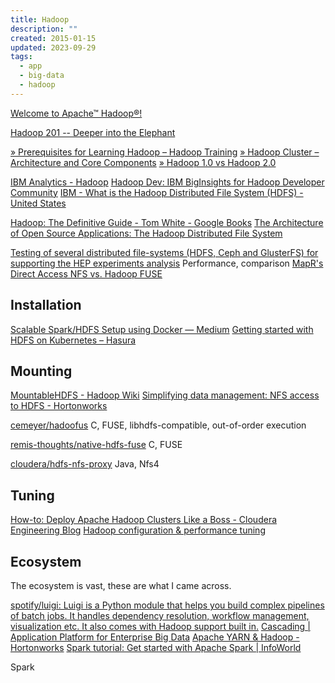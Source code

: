 ```yaml
---
title: Hadoop
description: ""
created: 2015-01-15
updated: 2023-09-29
tags:
  - app
  - big-data
  - hadoop
---
```


[Welcome to Apache™ Hadoop®!](http://hadoop.apache.org/)

[Hadoop 201 -- Deeper into the Elephant](http://www.infoq.com/presentations/hadoop-hdfs-bigtable)

[» Prerequisites for Learning Hadoop – Hadoop Training](http://saphanatutorial.com/prerequisites-for-learning-hadoop/)
[» Hadoop Cluster – Architecture and Core Components](http://saphanatutorial.com/hadoop-cluster-architecture-and-core-components/)
[» Hadoop 1.0 vs Hadoop 2.0](http://saphanatutorial.com/hadoop-1-0-vs-hadoop-2-0/)

[IBM Analytics - Hadoop](http://www.ibm.com/analytics/us/en/technology/hadoop/)
[Hadoop Dev: IBM BigInsights for Hadoop Developer Community](https://developer.ibm.com/hadoop/)
[IBM - What is the Hadoop Distributed File System (HDFS) - United States](https://www-01.ibm.com/software/data/infosphere/hadoop/hdfs/)

[Hadoop: The Definitive Guide - Tom White - Google Books](https://books.google.com.hk/books?id=6BmkBwAAQBAJ)
[The Architecture of Open Source Applications: The Hadoop Distributed File System](http://aosabook.org/en/hdfs.html)

[Testing of several distributed file-systems (HDFS, Ceph and GlusterFS) for supporting the HEP experiments analysis](http://iopscience.iop.org/article/10.1088/1742-6596/513/4/042014/pdf) Performance, comparison
[MapR's Direct Access NFS vs. Hadoop FUSE](https://www.mapr.com/sites/default/files/mapr-nfs-techbrief.pdf)

## Installation

[Scalable Spark/HDFS Setup using Docker — Medium](https://medium.com/@ivanermilov/scalable-spark-hdfs-setup-using-docker-2fd0ffa1d6bf)
[Getting started with HDFS on Kubernetes – Hasura](https://blog.hasura.io/getting-started-with-hdfs-on-kubernetes-a75325d4178c)

## Mounting

[MountableHDFS - Hadoop Wiki](https://wiki.apache.org/hadoop/MountableHDFS)
[Simplifying data management: NFS access to HDFS - Hortonworks](http://hortonworks.com/blog/simplifying-data-management-nfs-access-to-hdfs/)

[cemeyer/hadoofus](https://github.com/cemeyer/hadoofus) C, FUSE, libhdfs-compatible, out-of-order execution

[remis-thoughts/native-hdfs-fuse](https://github.com/remis-thoughts/native-hdfs-fuse) C, FUSE

[cloudera/hdfs-nfs-proxy](https://github.com/cloudera/hdfs-nfs-proxy) Java, Nfs4

## Tuning

[How-to: Deploy Apache Hadoop Clusters Like a Boss - Cloudera Engineering Blog](http://blog.cloudera.com/blog/2015/01/how-to-deploy-apache-hadoop-clusters-like-a-boss/)
[Hadoop configuration & performance tuning](http://www.slideshare.net/vgogate/hadoop-configuration-performance-tuning)

## Ecosystem

The ecosystem is vast, these are what I came across.

[spotify/luigi: Luigi is a Python module that helps you build complex pipelines of batch jobs. It handles dependency resolution, workflow management, visualization etc. It also comes with Hadoop support built in.](https://github.com/spotify/luigi)
[Cascading | Application Platform for Enterprise Big Data](http://www.cascading.org/)
[Apache YARN & Hadoop - Hortonworks](http://hortonworks.com/hadoop/yarn/)
[Spark tutorial: Get started with Apache Spark | InfoWorld](https://www.infoworld.com/article/3237984/analytics/spark-tutorial-get-started-with-apache-spark.html)

Spark
